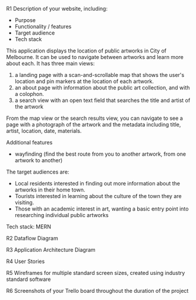R1	Description of your website, including:
- Purpose
- Functionality / features
- Target audience
- Tech stack	

This application displays the location of public artworks in City of Melbourne. It can be used to navigate between artworks and learn more about each. It has three main views: 
1. a landing page with a scan-and-scrollable map that shows the user's location and pin markers at the location of each artwork.
2. an about page with information about the public art collection, and with a colophon. 
3. a search view with an open text field that searches the title and artist of the artwork 

From the map view or the search results view, you can navigate to see a page with a photograph of the artwork and the metadata including title, artist, location, date, materials. 

Additional features 
- wayfinding (find the best route from you to another artwork, from one artwork to another)

The target audiences are: 
- Local residents interested in finding out more information about the artworks in their home town.
- Tourists interested in learning about the culture of the town they are visiting.
- Those with an academic interest in art, wanting a basic entry point into researching individual public artworks

Tech stack: 
MERN


R2	Dataflow Diagram	


R3	Application Architecture Diagram	


R4	User Stories	


R5	Wireframes for multiple standard screen sizes, created using industry standard software	


R6	Screenshots of your Trello board throughout the duration of the project	
